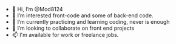 - 👋 Hi, I’m @Mod8124
- 👀 I’m interested front-code and some of back-end code.
- 🌱 I’m currently practicing and learning coding, never is enough
- 💞️ I’m looking to collaborate on front end projects
- 📫 I'm available for work or freelance jobs.

<!---
Mod8124/Mod8124 is a ✨ special ✨ repository because its `README.md` (this file) appears on your GitHub profile.
You can click the Preview link to take a look at your changes.
--->
